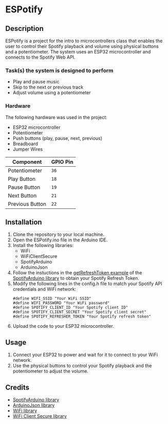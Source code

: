 # ESPotify

## Description

ESPotify is a project for the intro to microcontrollers class that enables the user to control their Spotify playback and volume using physical buttons and a potentiometer. The system uses an ESP32 microcontroller and connects to the Spotify Web API.

### Task(s) the system is designed to perform

- Play and pause music
- Skip to the next or previous track
- Adjust volume using a potentiometer

### Hardware

The following hardware was used in the project:

- ESP32 microcontroller
- Potentiometer
- Push buttons (play, pause, next, previous)
- Breadboard
- Jumper Wires

| Component  | GPIO Pin |
| ------------- | ------------- |
| Potentiometer  | `36` |
| Play Button | `18`  |
| Pause Button | `19`  |
| Next Button | `21`  |
| Previous Button | `22`  |
## Installation

1. Clone the repository to your local machine.
2. Open the ESPotify.ino file in the Arduino IDE.
3. Install the following libraries:
    - WiFi
    - WiFiClientSecure
    - SpotifyArduino
    - ArduinoJson
4. Follow the instuctions in the [getRefreshToken example](https://github.com/witnessmenow/spotify-api-arduino/blob/main/examples/getRefreshToken/getRefreshToken.ino) of the [SpotifyArduino library](https://github.com/witnessmenow/spotify-api-arduino) to obtain your Spotify Refresh Token.
5. Modify the following lines in the config.h file to match your Spotify API credentials and WiFi network:
    ```
    #define WIFI_SSID "Your WiFi SSID"
    #define WIFI_PASSWORD "Your WiFi password"
    #define SPOTIFY_CLIENT_ID "Your Spotify client ID"
    #define SPOTIFY_CLIENT_SECRET "Your Spotify client secret"
    #define SPOTIFY_REFRESHER_TOKEN "Your Spotify refresh token"
    ```
6. Upload the code to your ESP32 microcontroller.

## Usage

1. Connect your ESP32 to power and wait for it to connect to your WiFi network.
2. Use the physical buttons to control your Spotify playback and the potentiometer to adjust the volume.

## Credits

- [SpotifyArduino library](https://github.com/witnessmenow/spotify-api-arduino)
- [ArduinoJson library](https://github.com/bblanchon/ArduinoJson)
- [WiFi library](https://github.com/espressif/arduino-esp32/blob/master/libraries/WiFi/src/WiFi.h)
- [WiFi Client Secure library](https://github.com/espressif/arduino-esp32/tree/master/libraries/WiFiClientSecure)